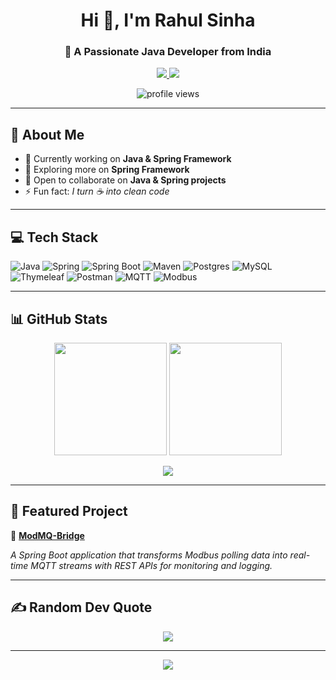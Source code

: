 <h1 align="center">Hi 👋, I'm Rahul Sinha</h1>
<h3 align="center">🚀 A Passionate Java Developer from India</h3>

<p align="center">
  <a href="https://www.linkedin.com/in/rahul-kumar-sinha-30747821b/" target="_blank">
    <img src="https://img.shields.io/badge/LinkedIn-0A66C2?style=for-the-badge&logo=linkedin&logoColor=white"/>
  </a>
  <a href="mailto:rahulsinha8405@gmail.com">
    <img src="https://img.shields.io/badge/Gmail-D14836?style=for-the-badge&logo=gmail&logoColor=white"/>
  </a>
</p>

<p align="center">
  <img src="https://komarev.com/ghpvc/?username=sinha8651&label=Profile%20Views&color=blue&style=for-the-badge" alt="profile views" />
</p>

---

## 💫 About Me
- 🔭 Currently working on **Java & Spring Framework**  
- 🌱 Exploring more on **Spring Framework**  
- 👯 Open to collaborate on **Java & Spring projects**  
- ⚡ Fun fact: *I turn ☕ into clean code*  

---

## 💻 Tech Stack
![Java](https://img.shields.io/badge/java-%23ED8B00.svg?style=for-the-badge&logo=java&logoColor=white) ![Spring](https://img.shields.io/badge/spring-%236DB33F.svg?style=for-the-badge&logo=spring&logoColor=white) ![Spring Boot](https://img.shields.io/badge/Spring%20Boot-6DB33F?style=for-the-badge&logo=springboot&logoColor=white) ![Maven](https://img.shields.io/badge/Maven-C71A36?style=for-the-badge&logo=apachemaven&logoColor=white) ![Postgres](https://img.shields.io/badge/postgres-%23316192.svg?style=for-the-badge&logo=postgresql&logoColor=white) ![MySQL](https://img.shields.io/badge/MySQL-4479A1?style=for-the-badge&logo=mysql&logoColor=white) ![Thymeleaf](https://img.shields.io/badge/Thymeleaf-%23005C0F.svg?style=for-the-badge&logo=Thymeleaf&logoColor=white) ![Postman](https://img.shields.io/badge/Postman-FF6C37?style=for-the-badge&logo=postman&logoColor=white) ![MQTT](https://img.shields.io/badge/MQTT-660066?style=for-the-badge&logo=eclipsemosquitto&logoColor=white) ![Modbus](https://img.shields.io/badge/Modbus-002D72?style=for-the-badge&logoColor=white)  

---

## 📊 GitHub Stats
<p align="center">
  <img src="https://github-readme-stats.vercel.app/api?username=sinha8651&theme=dark&hide_border=false&include_all_commits=false&count_private=false" height="180em"/>
  <img src="https://github-readme-streak-stats.herokuapp.com/?user=sinha8651&theme=dark&hide_border=false" height="180em"/>
</p>

<p align="center">
  <img src="https://github-readme-stats.vercel.app/api/top-langs/?username=sinha8651&layout=compact&theme=radical""/>
</p>

---

## 🚀 Featured Project
🔹 [**ModMQ-Bridge**](https://github.com/sinha8651/ModMQ-Bridge)  

*A Spring Boot application that transforms Modbus polling data into real-time MQTT streams with REST APIs for monitoring and logging.*

---

## ✍️ Random Dev Quote
<p align="center">
  <img src="https://quotes-github-readme.vercel.app/api?type=horizontal&theme=radical"/>
</p>

---

<p align="center">
  <img src="https://visitcount.itsvg.in/api?id=sinha8651&icon=0&color=0" />
</p>
